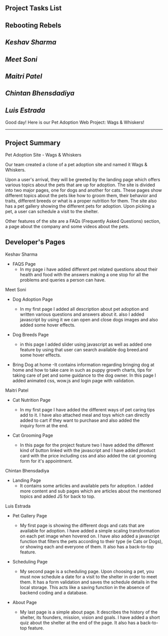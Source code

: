 ## Project Tasks List
## Rebooting Rebels
## ***Keshav Sharma***
## ***Meet Soni***
## ***Maitri Patel***
## ***Chintan Bhensdadiya***
## ***Luis Estrada***

Good day! Here is our Pet Adoption Web Project: Wags & Whiskers!

---

## Project Summary
Pet Adoption Site - Wags & Whiskers

Our team created a clone of a pet adoption site and named it Wags & Whiskers. 

Upon a user's arrival, they will be greeted by the landing page which offers various topics about the pets that are up for adoption. The site is divided into two major pages, one for dogs and another for cats. These pages show different topics about the pets like how to groom them, their behavior and traits, different breeds or what is a proper nutrition for them. The site also has a pet gallery showing the different pets for adoption. Upon picking a pet, a user can schedule a visit to the shelter.

Other features of the site are a FAQs (Frequently Asked Questions) section, a page about the company and some videos about the pets.

## Developer's Pages
Keshav Sharma
- FAQS Page
    - In my page i have added different pet related questions about their health and food with the answers making a one stop for all the problems and queries a person can have.

Meet Soni
- Dog Adoption Page
    - In my first page I added all description about pet adoption and written various questions and answers about it. also I added javascript by using it we can open and close dogs images and also added some hover effects.
    
- Dog Breeds Page
    - in this page I added slider using javascript as well as added one feature by using that user can search available dog breed.and some hover effects.
- Bring Dog at home
       -It contains information regarding bringing dog at home and how to take care 
        in such as puppy growth charts, tips for taking care of pet and some guidance 
        to the dog owner.
        In this page I added animated css, wow.js and login page with validation.

Maitri Patel
- Cat Nutrition Page
    - In my first page I have added the different ways of pet caring tips add to it. I have also attached meal and toys which can directly added to cart if they want to purchase and also added the inquiry form at the end.

- Cat Grooming Page 
    - In this page for the project feature two I have added the different kind of button linked with the javascript and I have added product card with the price including css and also added the cat grooming form for it's appointment.

Chintan Bhensdadiya
- Landing Page
    - It contains some articles and available pets for adoption. I added more content and sub pages which are articles about the mentioned topics and added JS for back to top.

Luis Estrada
- Pet Gallery Page
    - My first page is showing the different dogs and cats that are available for adoption. I have added a simple scaling transformation on each pet image when hovered on. I have also added a javascript function that filters the pets according to their type (ie Cats or Dogs), or showing each and everyone of them. It also has a back-to-top feature.

- Scheduling Page
    - My second page is a scheduling page. Upon choosing a pet, you must now schedule a date for a visit to the shelter in order to meet them. It has a form validation and saves the schedule details in the local storage. This acts like a saving function in the absence of backend coding and a database.

- About Page
    - My last page is a simple about page. It describes the history of the shelter, its founders, mission, vision and goals. I have added a short quiz about the shelter at the end of the page. It also has a back-to-top feature.